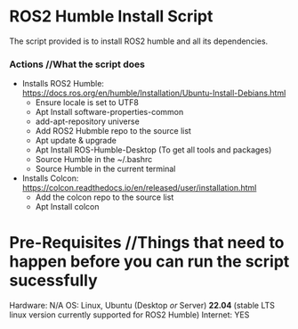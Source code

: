 # ROS2 Humble Install Script
The script provided is to install ROS2 humble and all its dependencies.

### Actions //What the script does
- Installs ROS2 Humble: https://docs.ros.org/en/humble/Installation/Ubuntu-Install-Debians.html
    - Ensure locale is set to UTF8
    - Apt Install software-properties-common
    - add-apt-repository universe
    - Add ROS2 Hubmble repo to the source list
    - Apt update & upgrade
    - Apt Install ROS-Humble-Desktop (To get all tools and packages)
    - Source Humble in the ~/.bashrc
    - Source Humble in the current terminal
- Installs Colcon: https://colcon.readthedocs.io/en/released/user/installation.html
    - Add the colcon repo to the source list
    - Apt Install colcon 


# Pre-Requisites //Things that need to happen before you can run the script sucessfully
Hardware: N/A
OS: Linux, Ubuntu (Desktop *or* Server) **22.04** (stable LTS linux version currently supported for ROS2 Humble)
Internet: YES
